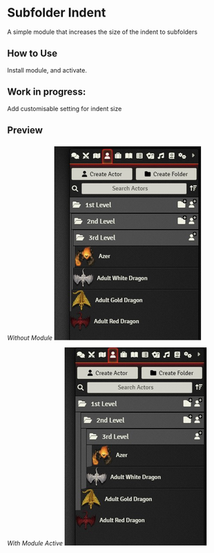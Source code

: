 # Subfolder Indent
A simple module that increases the size of the indent to subfolders

## How to Use
Install module, and activate.

## Work in progress:
Add customisable setting for indent size

## Preview
*Without Module*
![Without module active](/examples/example-off.jpg)

*With Module Active*
![With module active](/examples/example-on.jpg)
